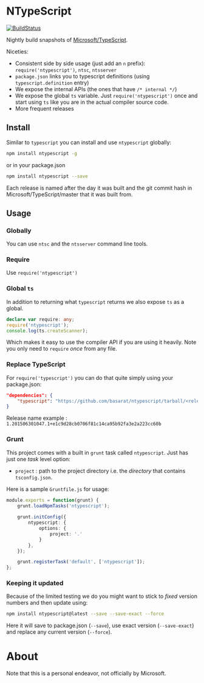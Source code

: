 # NTypeScript

[![BuildStatus](https://travis-ci.org/TypeStrong/ntypescript.svg)](https://travis-ci.org/TypeStrong/ntypescript)

Nightly build snapshots of [Microsoft/TypeScript](https://github.com/Microsoft/TypeScript).

Niceties:

* Consistent side by side usage (just add an `n` prefix): `require('ntypescript')`, `ntsc`, `ntsserver`
* `package.json` links you to typescript definitions (using `typescript.definition` entry)
* We expose the internal APIs (the ones that have `/* internal */`)
* We expose the global `ts` variable. Just `require('ntypescript')` once and start using `ts` like you are in the actual compiler source code.
* More frequent releases

## Install
Similar to `typescript` you can install and use `ntypescript` globally:

``` sh
npm install ntypescript -g
```

or in your package.json

```sh
npm install ntypescript --save
```

Each release is named after the day it was built and the git commit hash in Microsoft/TypeScript/master that it was built from.

## Usage

### Globally
You can use `ntsc` and the `ntsserver` command line tools.

### Require
Use `require('ntypescript')`

### Global `ts`
In addition to returning what `typescript` returns we also expose `ts` as a global.

```ts
declare var require: any;
require('ntypescript');
console.log(ts.createScanner);
```
Which makes it easy to use the compiler API if you are using it heavily. Note you only need to `require` *once* from any file.

### Replace TypeScript
For `require('typescript')` you can do that quite simply using your package.json: 

```json
"dependencies": {
    "typescript": "https://github.com/basarat/ntypescript/tarball/<release name>"
}
```
Release name example : `1.201506301047.1+e1c9d28cb0706f81c14ca95b92fa3e2a223cc60b`

### Grunt
This project comes with a built in `grunt` task called `ntypescript`. Just has just one *task* level option: 

* `project` : path to the project directory i.e. the *directory* that contains `tsconfig.json`.

Here is a sample `Gruntfile.js` for usage:

```ts
module.exports = function(grunt) {    
    grunt.loadNpmTasks('ntypescript');
    
    grunt.initConfig({
        ntypescript: {
            options: {
                project: '.'
            }
        },
    });

    grunt.registerTask('default', ['ntypescript']);
};
```
### Keeping it updated
Because of the limited testing we do you might want to stick to *fixed* version numbers and then update using: 

```bash
npm install ntypescript@latest --save --save-exact --force
```
Here it will save to package.json (`--save`), use exact version (`--save-exact`) and replace any current version (`--force`).

# About
Note that this is a personal endeavor, not officially by Microsoft.
